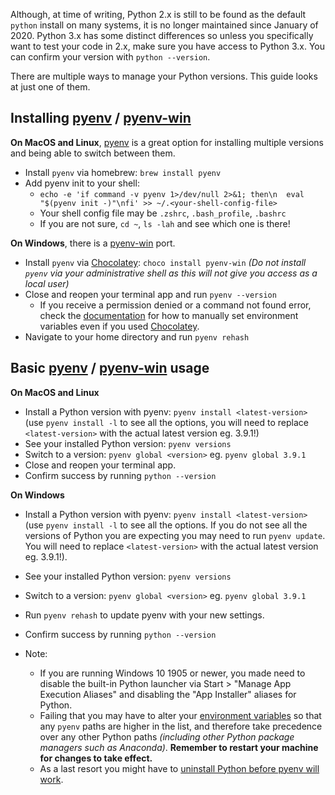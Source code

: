 Although, at time of writing, Python 2.x is still to be found as the default `python` install on many systems, it is no longer maintained since January of 2020. Python 3.x has some distinct differences so unless you specifically want to test your code in 2.x, make sure you have access to Python 3.x. You can confirm your version with `python --version`.

There are multiple ways to manage your Python versions. This guide looks at just one of them.

## Installing [pyenv](https://github.com/pyenv/pyenv) / [pyenv-win](https://github.com/pyenv-win/pyenv-win)
**On MacOS and Linux**, [pyenv](https://github.com/pyenv/pyenv) is a great option for installing multiple versions and being able to switch between them.
- Install `pyenv` via homebrew: `brew install pyenv`
- Add pyenv init to your shell:
    - `echo -e 'if command -v pyenv 1>/dev/null 2>&1; then\n  eval "$(pyenv init -)"\nfi' >> ~/.<your-shell-config-file>`
    - Your shell config file may be `.zshrc`, `.bash_profile`, `.bashrc`
    - If you are not sure, `cd ~`, `ls -lah` and see which one is there!

**On Windows**, there is a [pyenv-win](https://github.com/pyenv-win/pyenv-win) port.
- Install `pyenv` via [Chocolatey](https://chocolatey.org/): `choco install pyenv-win` _(Do not install `pyenv` via your administrative shell as this will not give you access as a local user)_
- Close and reopen your terminal app and run `pyenv --version`
    - If you receive a permission denied or a command not found error, check the [documentation](https://github.com/pyenv-win/pyenv-win#finish-the-installation) for how to manually set environment variables even if you used [Chocolatey](https://chocolatey.org/).
- Navigate to your home directory and run `pyenv rehash`

## Basic [pyenv](https://github.com/pyenv/pyenv) / [pyenv-win](https://github.com/pyenv-win/pyenv-win) usage
**On MacOS and Linux**
- Install a Python version with pyenv: `pyenv install <latest-version>` (use `pyenv install -l` to see all the options, you will need to replace `<latest-version>` with the actual latest version eg. 3.9.1!)
- See your installed Python version: `pyenv versions`
- Switch to a version: `pyenv global <version>` eg. `pyenv global 3.9.1`
- Close and reopen your terminal app.
- Confirm success by running `python --version`

**On Windows**

- Install a Python version with pyenv: `pyenv install <latest-version>` (use `pyenv install -l` to see all the options. If you do not see all the versions of Python you are expecting you may need to run `pyenv update`. You will need to replace `<latest-version>` with the actual latest version eg. 3.9.1!).
- See your installed Python version: `pyenv versions`
- Switch to a version: `pyenv global <version>` eg. `pyenv global 3.9.1`
- Run `pyenv rehash` to update pyenv with your new settings.
- Confirm success by running `python --version`

- Note:
    - If you are running Windows 10 1905 or newer, you made need to disable the built-in Python launcher via Start > "Manage App Execution Aliases" and disabling the "App Installer" aliases for Python.
    - Failing that you may have to alter your [environment variables](https://www.architectryan.com/2018/03/17/add-to-the-path-on-windows-10/) so that any `pyenv` paths are higher in the list, and therefore take precedence over any other Python paths _(including other Python package managers such as Anaconda)_. **Remember to restart your machine for changes to take effect.** 
    - As a last resort you might have to [uninstall Python before pyenv will work](https://www.educative.io/edpresso/how-to-uninstall-python).